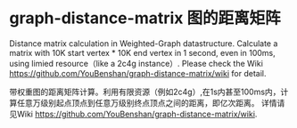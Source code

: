 # graph-distance-matrix 图的距离矩阵
Distance matrix calculation in Weighted-Graph datastructure. Calculate a matrix with 10K start vertex * 10K end vertex in 1 second, even in 100ms, using limied resource（like a 2c4g instance）.
Please check the Wiki https://github.com/YouBenshan/graph-distance-matrix/wiki for detail.

带权重图的距离矩阵计算。利用有限资源（例如2c4g）,在1s内甚至100ms内，计算任意万级别起点顶点到任意万级别终点顶点之间的距离，即亿次距离。
详情请见Wiki https://github.com/YouBenshan/graph-distance-matrix/wiki.
